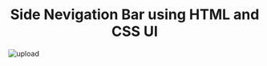 <h1 align="center">Side Nevigation Bar using HTML and CSS UI</h1>

![upload](https://user-images.githubusercontent.com/78317220/192091184-cd465637-f279-44c1-953e-3ab404bf5a0d.png)

